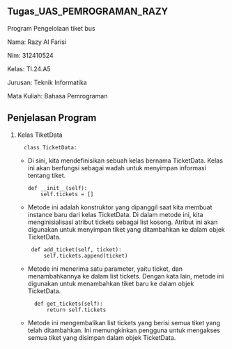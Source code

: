## Tugas_UAS_PEMROGRAMAN_RAZY
Program Pengelolaan tiket bus <p>
Nama: Razy Al Farisi <p>
Nim: 312410524 <p>
Kelas: TI.24.A5 <p>
Jurusan: Teknik Informatika <p> 
Mata Kuliah: Bahasa Pemrograman <p> 

## Penjelasan Program 
1. Kelas TiketData

         class TicketData:
   - Di sini, kita mendefinisikan sebuah kelas bernama TicketData. Kelas ini akan berfungsi sebagai wadah untuk menyimpan informasi tentang tiket.

         def __init__(self):
             self.tickets = []
   - Metode ini adalah konstruktor yang dipanggil saat kita membuat instance baru dari kelas TicketData. Di dalam metode ini, kita menginisialisasi atribut tickets sebagai        list kosong. Atribut ini akan digunakan untuk menyimpan tiket yang ditambahkan ke dalam objek TicketData.

          def add_ticket(self, ticket):
              self.tickets.append(ticket)
   - Metode ini menerima satu parameter, yaitu ticket, dan menambahkannya ke dalam list tickets. Dengan kata lain, metode ini digunakan untuk menambahkan tiket baru ke dalam      objek TicketData.

           def get_tickets(self):
               return self.tickets
   - Metode ini mengembalikan list tickets yang berisi semua tiket yang telah ditambahkan. Ini memungkinkan pengguna untuk mengakses semua tiket yang disimpan dalam objek         TicketData.

   

